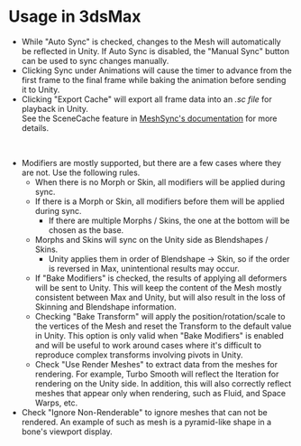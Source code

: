 # Usage in 3dsMax

- While "Auto Sync" is checked, changes to the Mesh will automatically be reflected in Unity. If Auto Sync is disabled, the "Manual Sync" button can be used to sync changes manually.
- Clicking Sync under Animations will cause the timer to advance from the first frame to the final frame while baking the animation before sending it to Unity.
- Clicking "Export Cache" will export all frame data into an *.sc file* for playback in Unity.   
  See the SceneCache feature in [MeshSync's documentation](https://docs.unity3d.com/Packages/com.unity.meshsync@latest) for more details.


&nbsp;

- Modifiers are mostly supported, but there are a few cases where they are not. Use the following rules.
   - When there is no Morph or Skin, all modifiers will be applied during sync.
   - If there is a Morph or Skin, all modifiers before them will be applied during sync.
      - If there are multiple Morphs / Skins, the one at the bottom will be chosen as the base.
   - Morphs and Skins will sync on the Unity side as Blendshapes / Skins.
      - Unity applies them in order of Blendshape -> Skin, so if the order is reversed in Max, unintentional results may occur.
   - If "Bake Modifiers" is checked, the results of applying all deformers will be sent to Unity. This will keep the content of the Mesh mostly consistent between Max and Unity, but will also result in the loss of Skinning and Blendshape information.
   - Checking "Bake Transform" will apply the position/rotation/scale to the vertices of the Mesh
     and reset the Transform to the default value in Unity. This option is only valid when "Bake Modifiers" is enabled
     and will be useful to work around cases where it's difficult to reproduce complex transforms involving pivots in Unity.
   - Check "Use Render Meshes" to extract data from the meshes for rendering. 
     For example, Turbo Smooth will reflect the Iteration for rendering on the Unity side. 
     In addition, this will also correctly reflect meshes that appear only when rendering, such as Fluid, and Space Warps, etc.
- Check "Ignore Non-Renderable" to ignore meshes that can not be rendered. An example of such as mesh is a pyramid-like shape in a bone's viewport display.
